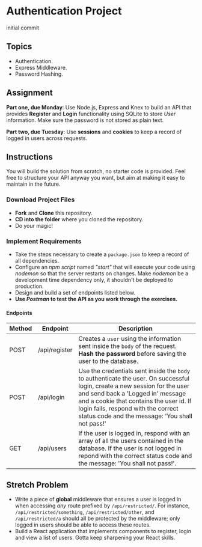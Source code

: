 # Authentication Project
initial commit
## Topics

- Authentication.
- Express Middleware.
- Password Hashing.

## Assignment

**Part one, due Monday**: Use Node.js, Express and Knex to build an API that provides **Register** and **Login** functionality using SQLite to store _User_ information. Make sure the password is not stored as plain text.

**Part two, due Tuesday**: Use **sessions** and **cookies** to keep a record of logged in users across requests.

## Instructions

You will build the solution from scratch, no starter code is provided. Feel free to structure your API anyway you want, but aim at making it easy to maintain in the future.

### Download Project Files

- **Fork** and **Clone** this repository.
- **CD into the folder** where you cloned the repository.
- Do your magic!

### Implement Requirements

- Take the steps necessary to create a `package.json` to keep a record of all dependencies.
- Configure an _npm script_ named _"start"_ that will execute your code using _nodemon_ so that the server restarts on changes. Make _nodemon_ be a development time dependency only, it shouldn't be deployed to production.
- Design and build a set of endpoints listed below.
- **Use _Postman_ to test the API as you work through the exercises.**

#### Endpoints

| Method | Endpoint      | Description                                                                                                                                                                                                                                                                                 |
| ------ | ------------- | ------------------------------------------------------------------------------------------------------------------------------------------------------------------------------------------------------------------------------------------------------------------------------------------- |
| POST   | /api/register | Creates a `user` using the information sent inside the `body` of the request. **Hash the password** before saving the user to the database.                                                                                                                                                 |
| POST   | /api/login    | Use the credentials sent inside the `body` to authenticate the user. On successful login, create a new session for the user and send back a 'Logged in' message and a cookie that contains the user id. If login fails, respond with the correct status code and the message: 'You shall not pass!' |
| GET    | /api/users    | If the user is logged in, respond with an array of all the users contained in the database. If the user is not logged in repond with the correct status code and the message: 'You shall not pass!'.            |

## Stretch Problem

- Write a piece of **global** middleware that ensures a user is logged in when accessing _any_ route prefixed by `/api/restricted/`. For instance, `/api/restricted/something`, `/api/restricted/other`, and `/api/restricted/a` should all be protected by the middleware; only logged in users should be able to access these routes.
- Build a React application that implements components to register, login and view a list of users. Gotta keep sharpening your React skills.

